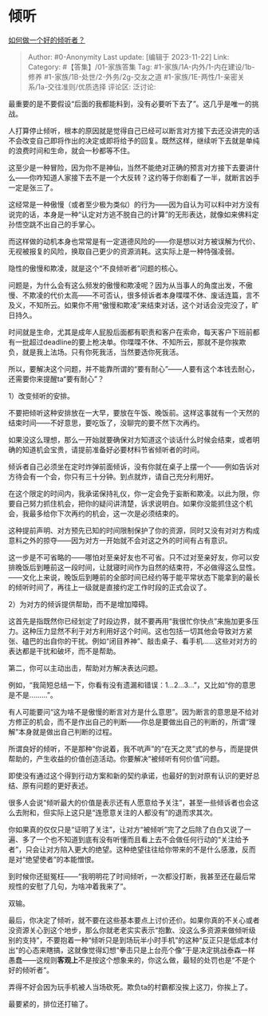 # 倾听
[如何做一个好的倾听者？](https://www.zhihu.com/question/19674750/answer/3298126471)

> Author: #0-Anonymity
> Last update: [编辑于 2023-11-22]
> Link:
> Category: #【答集】/01-家族答集 
> Tag: #1-家族/1A-内外/1-内在建设/1b-修养 #1-家族/1B-处世/2-外务/2g-交友之道 #1-家族/1E-两性/1-亲密关系/1a-交往准则/优质选择 
> 评论区:
> 泛讨论:

最重要的是不要假设“后面的我都能料到，没有必要听下去了”。这几乎是唯一的挑战。

人打算停止倾听，根本的原因就是觉得自己已经可以断言对方接下去还没讲完的话不会改变自己即将作出的决定或即将给予的回复。既然这样，继续听下去就是单纯的浪费时间和生命，就会一秒都等不住。

这至少是一种冒险，因为你不是神仙，当然不能绝对正确的预言对方接下去要讲什么——你咋知道人家接下去不是一个大反转？这约等于你剧看了一半，就断言凶手一定是张三了。

这经常是一种傲慢（或者至少极为类似）的行为——因为自认为可以料中对方没有说完的话，本身是一种“认定对方逃不脱自己的计算”的无形表达，就像如来佛料定孙悟空跳不出自己的手掌心。

而这样做的动机本身也常常是有一定道德风险的——你是想以对方被误解为代价、无视被报复的风险，换取自己更少的资源消耗。这实际上是一种恃强凌弱。

隐性的傲慢和欺凌，就是这个“不良倾听者”问题的核心。

问题是，为什么会有这么频发的傲慢和欺凌呢？因为从当事人的角度出发，不傲慢、不欺凌的代价太高——不可否认，很多倾诉者本身喋喋不休、废话连篇，言不及义，不知所云。如果你不用“傲慢和欺凌”来结束对话，这个对话会没完没了，旷日持久。

时间就是生命，尤其是成年人屁股后面都有职责和客户在索命，每天客户下班前都有一批超过deadline的要上枪决单。你喋喋不休、不知所云，那就不是你挨欺负，就是我上法场。只有你死我活，当然要选你死我活。

所以，要解决这个问题，并不能靠所谓的“要有耐心”——人要有这个本钱去耐心，还需要你来提醒ta“要有耐心”？

1）改变倾听的安排。

不要把倾听这种安排放在一大早，要放在午饭、晚饭前。这样这事就有一个天然的结束时间——不好意思，要吃饭了，没聊完的要不然下次再约。

如果没这么理想，那么一开始就要确保对方知道这个谈话什么时候会结束，或者明确的知道机会宝贵，请提前准备好必要材料节省倾听者的时间。

倾诉者自己必须坐在定时炸弹前面倾诉，没有你就在桌子上摆一个——例如告诉对方待会有一个会，你只有三十分钟。到点就炸，请自己充分利用好。

在这个限定的时间内，我承诺保持礼仪，你一定会免于妄断和欺凌。以此为限，你要自己努力抓住机会，把你的疑问讲清楚，诉求说明白。如果你没能抓住这个机会，我最多给你下次再约的机会，这一次是必须结束的。

这种提前声明、对方预先已知的时间限制保护了你的资源，同时又没有对对方构成意料之外的掠夺——因为对方一开始就不会对这之外的时间有占有意识。

这一步是不可省略的——哪怕对至亲好友也不可省。只不过对至亲好友，你可以安排晚饭后到睡前这一段时间，让就寝时间作为自然的结束符，不必做得这么显性。——文化上来说，晚饭后到睡前的全部时间已经约等于能平常状态下能拿到的最长的倾听时间了，再往上一级就是直接约定工作时段的正式会议了。

2）为对方的倾诉提供帮助，而不是增加障碍。

这首先是指既然你已经划定了时段边界，就不要再用“我很忙你快点”来施加更多压力。这种压力显然不利于对方利用好这个时间。这也包括一切其他会导致对方紧张、磕巴的出自你的干扰。例如“闭目养神”、敲击桌子、看手机……这些对对方的表达都是干扰和破坏，而不是帮助。

第二，你可以主动出击，帮助对方解决表达问题。

例如，“我简短总结一下，你看有没有遗漏和错误：1…2…3…”，又比如“你的意思是不是………”。

有人可能要问“这为啥不是傲慢的断言对方是什么意思”。因为断言的意思是不给对方修正的机会，而不是作出自己的判断——你总是要做出自己的判断的，所谓“理解”本身就是做出自己判断的过程。

所谓良好的倾听，不是那种“你说着，我不吭声”的“在天之灵”式的参与，而是提供帮助的，产生收益的价值创造活动。你要解决“被倾听有何价值”问题。

即使没有通过这个得到行动方案和新的契约承诺，也最好的到对原有认识的更好总结、原有问题的更好表述。

很多人会说“倾听最大的价值是表示还有人愿意给予关注”，甚至一些倾诉者也会这么去附和，但实际上这只是“连愿意关注的人都没有”的退而求其次。

你如果真的仅仅只是“证明了关注”，让对方“被倾听”完了之后除了白白又说了一遍、多了一个也不知道到底有没有听懂而且看上去不会做任何行动的“关注给予者”，只会让对方陷入更大的绝望。这种绝望往往给你带来的不是什么感激，反而是对“绝望使者”的本能憎恨。

到时候你还挺冤枉——“我明明花了时间倾听，一次都没打断，我甚至还在最后常规性的安慰了几句，为啥冲着我来了”。

双输。

最后，你决定了倾听，就不要在这些基本要点上讨价还价。如果你真的不关心或者没资源关心到这个地步，那么你就老老实实表示“抱歉、没这么多资源来做倾听级别的支持”，不要抱着一种“倾听只是到场玩半小时手机”的这种“反正只是低成本付出“的心态来瞎搞，这就像觉得幻想“拳击只是上台亮个像”于是决定挑战泰森一样愚蠢——这规则**客观上**不是按这个想象来的，你这么做，最轻的处罚也是“不是个好的倾听者”。

弄得不好会因为玩手机被人当场砍死。欺负ta的村霸都没挨上这刀，你挨上了。

最要紧的，排位还打输了。